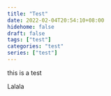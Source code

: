 ```yaml
---
title: "Test"
date: 2022-02-04T20:54:10+08:00
hidehome: false
draft: false
tags: ["test"]
categories: "test"
series: ["test"]
---
```

this is a test
<!--more-->
Lalala
